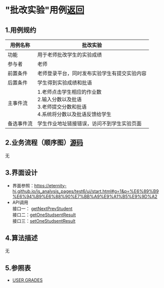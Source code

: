 # "批改实验"用例[返回](../README.md)
## 1.用例规约

|用例名称|批改实验|
|------|------|
|功能|用于老师批改学生的实验成绩|
|参与者|老师|
|前置条件|老师登录平台，同时发布实验学生有提交实验内容|
|后置条件|学生得到实验成绩和批语|
|主事件流|1.老师点击学生相应的作业数<br>2.输入分数以及批语<br>3.老师提交分数和批语<br>4.系统将分数以及批语反馈给学生|
|备选事件流|学生作业地址链接错误，访问不到学生实验页面|

## 2.业务流程（顺序图）[源码](puml/评定成绩.puml)
无
## 3.界面设计
- 界面参照：https://eternity-hj.github.io/is_analysis_pages/test6/ui/start.html#g=1&p=%E6%89%B9%E6%94%B9%E6%88%90%E7%BB%A9%E9%A1%B5%E9%9D%A2
- API调用  
接口一：  [getNextPrevStudent](接口/GetNextPrevStudent.md)  
接口二：[getOneStudsentResult](接口/GetOneStudsentResult.md)  
接口三：[setOneStudsentResult](接口/setOneStudsentResult.md)
## 4.算法描述
无
## 5.参照表
- [USER](用例/数据库设计.md),[GRADES](用例/数据库设计.md)